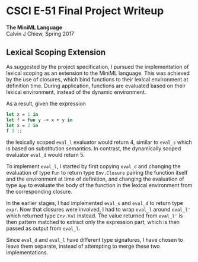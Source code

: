 # CSCI E-51 Final Project Writeup
**The MiniML Language**<br>
Calvin J Chiew, Spring 2017

## Lexical Scoping Extension
As suggested by the project specification, I pursued the implementation of lexical scoping as an extension to the MiniML language. This was achieved by the use of closures, which bind functions to their lexical environment at definition time. During application, functions are evaluated based on their lexical environment, instead of the dynamic environment.

As a result, given the expression

```ocaml
let x = 1 in
let f = fun y -> x + y in
let x = 2 in
f 3 ;;
```

the lexically scoped `eval_l` evaluator would return 4, similar to `eval_s` which is based on substitution semantics. In contrast, the dynamically scoped evaluator `eval_d` would return 5.

To implement `eval_l`, I started by first copying `eval_d` and changing the evaluation of type `Fun` to return type `Env.Closure` pairing the function itself and the environment at time of definition, and changing the evaluation of type `App` to evaluate the body of the function in the lexical environment from the corresponding closure. 

In the earlier stages, I had implemented `eval_s` and `eval_d` to return type `expr`. Now that closures were involved, I had to wrap `eval_l` around `eval_l'` which returned type `Env.Val` instead. The value returned from `eval_l'` is then pattern matched to extract only the expression part, which is then passed as output from `eval_l`.

Since `eval_d` and `eval_l` have different type signatures, I have chosen to leave them separate, instead of attempting to merge these two implementations.
